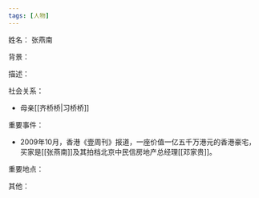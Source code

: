 ```yaml
---
tags: [人物]
---
```


姓名：
张燕南

背景：

描述：

社会关系：
- 母亲[[齐桥桥|习桥桥]]

重要事件：
- 2009年10月，香港《壹周刊》报道，一座价值一亿五千万港元的香港豪宅，买家是[[张燕南]]及其拍档北京中民信房地产总经理[[邓家贵]]。

重要地点：

其他：

